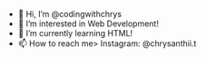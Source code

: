 - 👋 Hi, I’m @codingwithchrys
- 👀 I’m interested in Web Development!
- 🌱 I’m currently learning HTML! 
- 📫 How to reach me> Instagram: @chrysanthii.t

<!---
codingwithchrys/codingwithchrys is a ✨ special ✨ repository because its `README.md` (this file) appears on your GitHub profile.
You can click the Preview link to take a look at your changes.
--->
